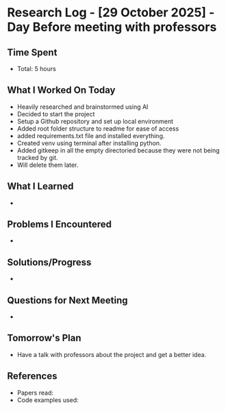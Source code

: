 # Research Log - [29 October 2025] - Day Before meeting with professors

## Time Spent
- Total: 5 hours

## What I Worked On Today
- Heavily researched and brainstormed using AI
- Decided to start the project
- Setup a Github repository and set up local environment
- Added root folder structure to readme for ease of access
- added requirements.txt file and installed everything.
- Created venv using terminal after installing python.
- Added gitkeep in all the empty directoried because they were not being tracked by git.
- Will delete them later.

## What I Learned
- 

## Problems I Encountered
- 

## Solutions/Progress
- 

## Questions for Next Meeting
- 

## Tomorrow's Plan
- Have a talk with professors about the project and get a better idea.

## References
- Papers read:
- Code examples used: